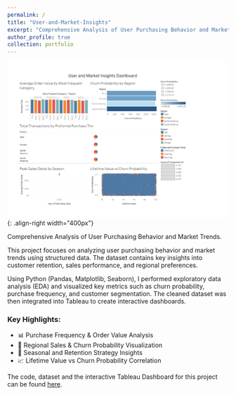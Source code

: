 ```yaml
---
permalink: /
title: "User-and-Market-Insights"
excerpt: "Comprehensive Analysis of User Purchasing Behavior and Market Trends."
author_profile: true
collection: portfolio
---
```


![Illustration](images/user_market_insights.png){: .align-right width="400px"}
<p>Comprehensive Analysis of User Purchasing Behavior and Market Trends.</p>

<p>
This project focuses on analyzing user purchasing behavior and market trends using structured data. The dataset contains key insights into customer retention, sales performance, and regional preferences.
</p>

<p>
Using Python (Pandas, Matplotlib, Seaborn), I performed exploratory data analysis (EDA) and visualized key metrics such as churn probability, purchase frequency, and customer segmentation. The cleaned dataset was then integrated into Tableau to create interactive dashboards.
</p>

<h3>Key Highlights:</h3>
<ul>
  <li>📊 Purchase Frequency & Order Value Analysis</li>
  <li>📍 Regional Sales & Churn Probability Visualization</li>
  <li>📅 Seasonal and Retention Strategy Insights</li>
  <li>📈 Lifetime Value vs Churn Probability Correlation</li>
</ul>

<p>
The code, dataset and the interactive Tableau Dashboard for this project can be found 
<a href="https://github.com/v1nusss/User-and-Market-Insights.git" target="_blank">here</a>.
</p>

